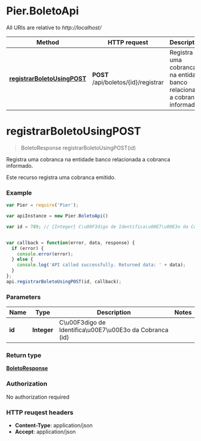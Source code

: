 # Pier.BoletoApi

All URIs are relative to *http://localhost/*

Method | HTTP request | Description
------------- | ------------- | -------------
[**registrarBoletoUsingPOST**](BoletoApi.md#registrarBoletoUsingPOST) | **POST** /api/boletos/{id}/registrar | Registra uma cobranca na entidade banco relacionada a cobranca informado.


<a name="registrarBoletoUsingPOST"></a>
# **registrarBoletoUsingPOST**
> BoletoResponse registrarBoletoUsingPOST(id)

Registra uma cobranca na entidade banco relacionada a cobranca informado.

Este recurso registra uma cobranca emitido.

### Example
```javascript
var Pier = require('Pier');

var apiInstance = new Pier.BoletoApi()

var id = 789; // {Integer} C\u00F3digo de Identifica\u00E7\u00E3o da Cobranca (id)


var callback = function(error, data, response) {
  if (error) {
    console.error(error);
  } else {
    console.log('API called successfully. Returned data: ' + data);
  }
};
api.registrarBoletoUsingPOST(id, callback);
```

### Parameters

Name | Type | Description  | Notes
------------- | ------------- | ------------- | -------------
 **id** | **Integer**| C\u00F3digo de Identifica\u00E7\u00E3o da Cobranca (id) | 

### Return type

[**BoletoResponse**](BoletoResponse.md)

### Authorization

No authorization required

### HTTP reuqest headers

 - **Content-Type**: application/json
 - **Accept**: application/json

